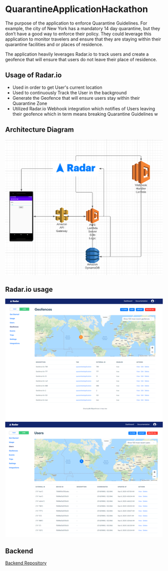 # QuarantineApplicationHackathon
The purpose of the application to enforce Quarantine Guidelines. For example, the city of New York has a mandatory 14 day quarantine, but they don’t have a good way to enforce their policy. They could leverage this application to monitor travelers and ensure that they are staying within their quarantine facilities and or places of residence. 

The application heavily leverages Radar.io to track users and create a geofence that will ensure that users do not leave their place of residence.

## Usage of Radar.io
* Used in order to get User's current location
* Used to continuously Track the User in the background
* Generate the Geofence that will ensure users stay within their Quarantine Zone
* Utilized Radar.io Webhook integration which notifies of Users leaving their geofence which in term means breaking Quarantine Guidelines w

## Architecture Diagram
![](images/ArchitecutureDiagram.PNG)

## Radar.io usage
![](images/ProofOfGeofences.PNG)
![](images/ProofOfUsers.PNG)

## Backend
[Backend Repository](https://github.com/Rayjk123/quarantine-application-hackathon-backend)

